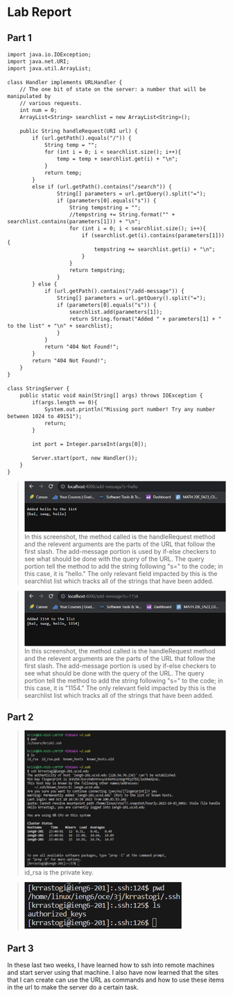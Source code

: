 # Lab Report

## Part 1
    import java.io.IOException;
    import java.net.URI;
    import java.util.ArrayList;

    class Handler implements URLHandler {
        // The one bit of state on the server: a number that will be manipulated by
        // various requests.
        int num = 0;
        ArrayList<String> searchlist = new ArrayList<String>();

        public String handleRequest(URI url) {
            if (url.getPath().equals("/")) {
                String temp = "";
                for (int i = 0; i < searchlist.size(); i++){
                    temp = temp + searchlist.get(i) + "\n";
                }
                return temp;
            }
            else if (url.getPath().contains("/search")) {
                    String[] parameters = url.getQuery().split("=");
                    if (parameters[0].equals("s")) {
                        String tempstring = "";
                        //tempstring += String.format("" + searchlist.contains(parameters[1])) + "\n";
                        for (int i = 0; i < searchlist.size(); i++){
                            if (searchlist.get(i).contains(parameters[1])){
                                tempstring += searchlist.get(i) + "\n";
                            }
                        }
                        return tempstring; 
                    }
            } else {
                if (url.getPath().contains("/add-message")) {
                    String[] parameters = url.getQuery().split("=");
                    if (parameters[0].equals("s")) {
                        searchlist.add(parameters[1]);
                        return String.format("Added " + parameters[1] + " to the list" + "\n" + searchlist);
                    }
                }
                return "404 Not Found!";
            }
            return "404 Not Found!";
        }
    }

    class StringServer {
        public static void main(String[] args) throws IOException {
            if(args.length == 0){
                System.out.println("Missing port number! Try any number between 1024 to 49151");
                return;
            }

            int port = Integer.parseInt(args[0]);

            Server.start(port, new Handler());
        }
    }

> ![Image](za.png)
> In this screenshot, the method called is the handleRequest method and the relevent arguments are the parts of the URL that follow the first slash. The add-message portion is used by if-else checkers to see what should be done with the query of the URL. The query portion tell the method to add the string following "s=" to the code; in this case, it is "hello." The only relevant field impacted by this is the searchlist list which tracks all of the strings that have been added.

> ![Image](zb.png)
> In this screenshot, the method called is the handleRequest method and the relevent arguments are the parts of the URL that follow the first slash. The add-message portion is used by if-else checkers to see what should be done with the query of the URL. The query portion tell the method to add the string following "s=" to the code; in this case, it is "1154." The only relevant field impacted by this is the searchlist list which tracks all of the strings that have been added.

## Part 2

> ![Image](sshthing.png)
> id_rsa is the private key.

>  ![Image](keypath.png)

## Part 3

In these last two weeks, I have learned how to ssh into remote machines and start server using that machine. I also have now learned that the sites that I can create can use the URL as commands and how to use these items in the url to make the server do a certain task.
